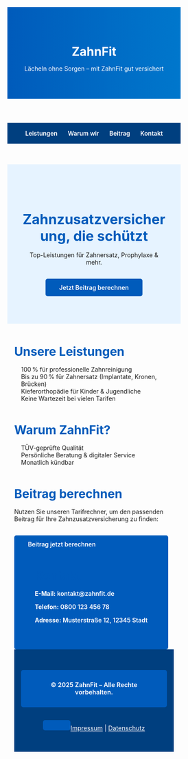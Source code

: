 <!DOCTYPE html>
<html lang="de">
<head>
  <meta charset="UTF-8" />
  <meta name="viewport" content="width=device-width, initial-scale=1.0"/>
  <title>ZahnFit – Ihre Zahnzusatzversicherung</title>
  <link href="https://fonts.googleapis.com/css2?family=Inter:wght@400;600&display=swap" rel="stylesheet" />
  <style>
    * {
      box-sizing: border-box;
      margin: 0;
      padding: 0;
    }

    body {
      font-family: 'Inter', sans-serif;
      line-height: 1.6;
      background-color: #f8fbff;
      color: #333;
    }

    header {
      background: linear-gradient(to right, #005bbb, #0077cc);
      color: white;
      padding: 3rem 1rem;
      text-align: center;
    }

    nav {
      background: #003f7f;
      display: flex;
      justify-content: center;
      flex-wrap: wrap;
      gap: 1.5rem;
      padding: 1rem;
    }

    nav a {
      color: white;
      text-decoration: none;
      font-weight: 600;
    }

    .hero {
      background: #e6f3ff;
      text-align: center;
      padding: 4rem 2rem;
    }

    .hero h2 {
      font-size: 2rem;
      margin-bottom: 1rem;
    }

    .cta {
      background: #005bbb;
      color: white;
      padding: 0.75rem 2rem;
      border: none;
      border-radius: 5px;
      text-decoration: none;
      font-weight: 600;
      margin-top: 1rem;
      display: inline-block;
    }

    section {
      max-width: 960px;
      margin: 3rem auto;
      padding: 0 1rem;
    }

    section h2 {
      color: #005bbb;
      margin-bottom: 1rem;
      font-size: 1.75rem;
    }

    ul {
      list-style: none;
      padding-left: 1rem;
    }

    ul li::before {
      content: '✔';
      color: #0077cc;
      font-weight: bold;
      margin-right: 0.5rem;
    }

    footer {
      background: #003f7f;
      color: white;
      text-align: center;
      padding: 2rem 1rem;
      font-size: 0.9rem;
    }

    footer a {
      color: white;
      text-decoration: underline;
    }

    @media (max-width: 600px) {
      .hero h2 {
        font-size: 1.5rem;
      }

      nav {
        flex-direction: column;
        align-items: center;
      }
    }
  </style>
</head>
<body>

  <header>
    <h1>ZahnFit</h1>
    <p>Lächeln ohne Sorgen – mit ZahnFit gut versichert</p>
  </header>

  <nav>
    <a href="#leistungen">Leistungen</a>
    <a href="#warum">Warum wir</a>
    <a href="#rechner">Beitrag</a>
    <a href="#kontakt">Kontakt</a>
  </nav>

  <section class="hero">
    <h2>Zahnzusatzversicherung, die schützt</h2>
    <p>Top-Leistungen für Zahnersatz, Prophylaxe & mehr.</p>
    <a href="#rechner" class="cta">Jetzt Beitrag berechnen</a>
  </section>

  <section id="leistungen">
    <h2>Unsere Leistungen</h2>
    <ul>
      <li>100 % für professionelle Zahnreinigung</li>
      <li>Bis zu 90 % für Zahnersatz (Implantate, Kronen, Brücken)</li>
      <li>Kieferorthopädie für Kinder & Jugendliche</li>
      <li>Keine Wartezeit bei vielen Tarifen</li>
    </ul>
  </section>

  <section id="warum">
    <h2>Warum ZahnFit?</h2>
    <ul>
      <li>TÜV-geprüfte Qualität</li>
      <li>Persönliche Beratung & digitaler Service</li>
      <li>Monatlich kündbar</li>
    </ul>
  </section>


  <section id="rechner">
  <h2>Beitrag berechnen</h2>
  <p>Nutzen Sie unseren Tarifrechner, um den passenden Beitrag für Ihre Zahnzusatzversicherung zu finden:</p>
  <a href="https://ssl.barmenia.de/online-versichern/#/zahnversicherung/Beitrag?prd=Ausgezeichnete%2BZahnzusatzversicherung%2B&produkt=67015&sparte=BK&oabezeichnung=zahnversicherung&pid=Zahnversicherung&dom=www.barmenia.de&p0=234003&adm=00751651&em=james.davison&referrer=https:%2F%2Fwww.barmenia.de%2Fdeu%2Fbde_privat%2Fbde_produkte_privat%2Fbde_gesundheit%2Fzusatzversicherungen%2Fzahn%2Fuebersicht.xhtml" 
     class="cta" target="_blank" rel="noopener noreferrer">
    Beitrag jetzt berechnen

  <section id="kontakt">
    <h2>Kontakt</h2>
    <p><strong>E-Mail:</strong> kontakt@zahnfit.de</p>
    <p><strong>Telefon:</strong> 0800 123 456 78</p>
    <p><strong>Adresse:</strong> Musterstraße 12, 12345 Stadt</p>
  </section>

  <footer>
    <p>&copy; 2025 ZahnFit – Alle Rechte vorbehalten.</p>
    <p><a href="#">Impressum</a> | <a href="#">Datenschutz</a></p>
  </footer>

</body>
</html>

